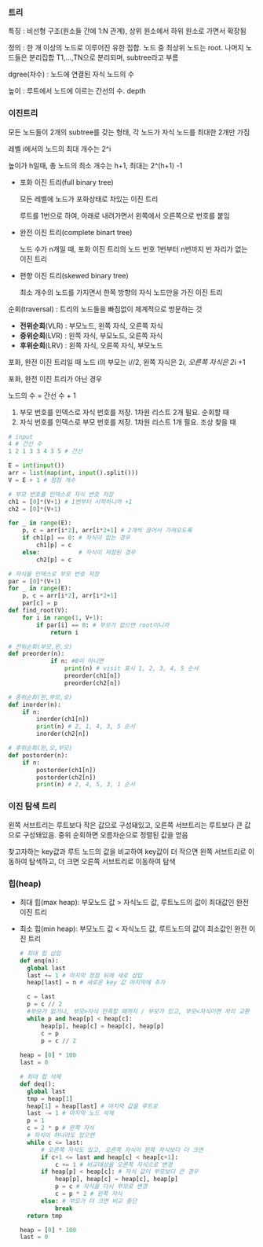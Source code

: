 ### 트리

특징 : 비선형 구조(원소들 간에 1:N 관계), 상위 원소에서 하위 원소로 가면서 확장됨

정의 : 한 개 이상의 노드로 이루어진 유한 집합. 노드 중 최상위 노드는 root. 나머지 노드들은 분리집합 T1,…,TN으로 분리되며, subtree라고 부름

dgree(차수) : 노드에 연결된 자식 노드의 수

높이 : 루트에서 노드에 이르는 간선의 수. depth

### 이진트리

모든 노드들이 2개의 subtree를 갖는 형태, 각 노드가 자식 노드를 최대한 2개만 가짐

레벨 i에서의 노드의 최대 개수는 2^i

높이가 h일때, 총 노드의 최소 개수는 h+1, 최대는 2^(h+1) -1

- 포화 이진 트리(full binary tree)
  
  모든 레벨에 노드가 포화상태로 차있는 이진 트리
  
  루트를 1번으로 하여, 아래로 내려가면서 왼쪽에서 오른쪽으로 번호를 붙임

- 완전 이진 트리(complete binart tree)
  
  노드 수가 n개일 때, 포화 이진 트리의 노드 번호 1번부터 n번까지 빈 자리가 없는 이진 트리

- 편향 이진 트리(skewed binary tree)
  
  최소 개수의 노드를 가지면서 한쪽 방향의 자식 노드만을 가진 이진 트리

순회(traversal) : 트리의 노드들을 빠짐없이 체계적으로 방문하는 것

- **전위순회**(VLR) : 부모노드, 왼쪽 자식, 오른쪽 자식
- **중위순회**(LVR) : 왼쪽 자식, 부모노드, 오른쪽 자식
- **후위순회**(LRV) : 왼쪽 자식, 오른쪽 자식, 부모노드

포화, 완전 이진 트리일 때 노드 i의 부모는 i//2, 왼쪽 자식은 2*i, 오른쪽 자식은 2*i +1

포화, 완전 이진 트리가 아닌 경우

노드의 수 = 간선 수 + 1

1. 부모 번호를 인덱스로 자식 번호를 저장. 1차원 리스트 2개 필요. 순회할 때
2. 자식 번호를 인덱스로 부모 번호를 저장. 1차원 리스트 1개 필요. 조상 찾을 때

```python
# input
4 # 간선 수
1 2 1 3 3 4 3 5 # 간선

E = int(input())
arr = list(map(int, input().split()))
V = E + 1 # 정점 개수

# 부모 번호를 인덱스로 자식 번호 저장
ch1 = [0]*(V+1) # 1번부터 시작하니까 +1
ch2 = [0]*(V+1)

for _ in range(E):
    p, c = arr[i*2], arr[i*2+1] # 2개씩 끊어서 가져오도록
    if ch1[p] == 0: # 자식이 없는 경우
        ch1[p] = c
    else:           # 자식이 저장된 경우
        ch2[p] = c

# 자식을 인덱스로 부모 번호 저장
par = [0]*(V+1)
for _ in range(E):
    p, c = arr[i*2], arr[i*2+1]
    par[c] = p
def find_root(V):
    for i in range(1, V+1):
        if par[i] == 0: # 부모가 없으면 root이니까
            return i

# 전위순회(부모,왼,오)
def preorder(n):
            if n: #0이 아니면
                print(n) # visit 표시 1, 2, 3, 4, 5 순서            
                preorder(ch1[n])
                preorder(ch2[n])

# 중위순회(왼,부모,오)
def inorder(n):
    if n:
        inorder(ch1[n])
        print(n) # 2, 1, 4, 3, 5 순서
        inorder(ch2[n])

# 후위순회(왼,오,부모)
def postorder(n):
    if n:
        postorder(ch1[n])
        postorder(ch2[n])
        print(n) # 2, 4, 5, 3, 1 순서
```

### 이진 탐색 트리

왼쪽 서브트리는 루트보다 작은 값으로 구성돼있고, 오른쪽 서브트리는 루트보다 큰 값으로 구성돼있음. 중위 순회하면 오름차순으로 정렬된 값을 얻음

찾고자하는 key값과 루트 노드의 값을 비교하여 key값이 더 작으면 왼쪽 서브트리로 이동하여 탐색하고, 더 크면 오른쪽 서브트리로 이동하여 탐색

### 힙(heap)

- 최대 힙(max heap): 부모노드 값 > 자식노드 값, 루트노드의 값이 최대값인 완전 이진 트리
- 최소 힙(min heap): 부모노드 값 < 자식노드 값, 루트노드의 값이 최소값인 완전 이진 트리
  
  ```python
  # 최대 힙 삽입
  def enq(n):
  	global last
  	last += 1 # 마지막 정점 뒤에 새로 삽입
  	heap[last] = n # 새로운 key 값 마지막에 추가
  
  	c = last
  	p = c // 2
  	#부모가 없거나, 부모>자식 만족할 때까지 / 부모가 있고, 부모<자식이면 자리 교환
  	while p and heap[p] < heap[c]:
  		heap[p], heap[c] = heap[c], heap[p]
  		c = p
  		p = c // 2
  	
  heap = [0] * 100
  last = 0
  
  # 최대 힙 삭제
  def deq():
  	global last
  	tmp = heap[1]
  	heap[1] = heap[last] # 마지막 값을 루트로
  	last -= 1 # 마지막 노드 삭제
  	p = 1
  	c = 2 * p # 왼쪽 자식
  	# 자식이 하나라도 있으면
  	while c <= last:
  		# 오른쪽 자식도 있고, 오른쪽 자식이 왼쪽 자식보다 더 크면
  		if c+1 <= last and heap[c] < heap[c+1]:
  			c += 1 # 비교대상을 오른쪽 자식으로 변경
  		if heap[p] < heap[c]: # 자식 값이 부모보다 큰 경우
  			heap[p], heap[c] = heap[c], heap[p]
  			p = c # 자식을 다시 부모로 변경
  			c = p * 2 # 왼쪽 자식
  		else: # 부모가 더 크면 비교 중단
  			break
  	return tmp
  
  heap = [0] * 100
  last = 0
  ```


